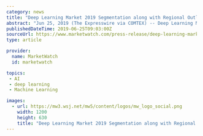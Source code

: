```yaml
---
category: news
title: "Deep Learning Market 2019 Segmentation along with Regional Outlook, Competitive Strategies, Factors Contributing to Growth"
abstract: "Jun 25, 2019 (The Expresswire via COMTEX) -- Deep Learning Market Report includes data about consumer perspective, comprehensive analysis, statistics, market share, company performances (Stocks), historical analysis 2013 to 2019, market forecast 2019 to ..."
publishedDateTime: 2019-06-25T09:03:00Z
sourceUrl: https://www.marketwatch.com/press-release/deep-learning-market-2019-segmentation-along-with-regional-outlook-competitive-strategies-factors-contributing-to-growth-2019-06-25
type: article

provider:
  name: MarketWatch
  id: marketwatch

topics:
 - AI
 - deep learning
 - Machine Learning

images:
  - url: https://mw3.wsj.net/mw5/content/logos/mw_logo_social.png
    width: 1200
    height: 630
    title: "Deep Learning Market 2019 Segmentation along with Regional Outlook, Competitive Strategies, Factors Contributing to Growth"
---
```

